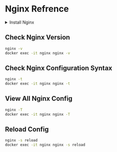 # Nginx Refrence

<details><summary>Install Nginx</summary>
<p>

## Install Nginx On Server

``` bash
sudo yum install epel-release && yum install nginx   [On CentOS/RHEL]
sudo dnf install nginx                               [On Debian/Ubuntu]
sudo apt install nginx                               [On Fedora]
```
## Install and Run on Docker Commanmd

``` bash
docker run -itd --name nginx --hostname nginx \
-p 80:80 \
-p 443:443 \
-v /mnt/nginx/conf.d:/etc/nginx/conf.d \
-v /root/nginx/www:/var/www/html \
nginx:latest
```
## Install and Run on Docker-compose

```yml
version: "3.2"

services:

  nginx:
    restart: always
    image: nginx:latest
    container_name: nginx
    hostname: cntr-nginx
#    networks:
#       ronix-net:
#          ipv4_address: 150.50.50.10
    volumes:
     - /root/nginx/conf.d:/etc/nginx/conf.d
     - /root/nginx/www:/var/www/html
    ports:
     - 80:80
     - 443:443

#networks:
#  ronix-net:
#    external: true

```
  

</p>
</details>


## Check Nginx Version

```bash
nginx -v
docker exec -it nginx nginx -v
```

## Check Nginx Configuration Syntax

```bash
nginx -t
docker exec -it nginx nginx -t
```

## View All Nginx Config

```bash
nginx -T
docker exec -it nginx nginx -T
```

## Reload Config

```bash
nginx -s reload
docker exec -it nginx nginx -s reload
```

